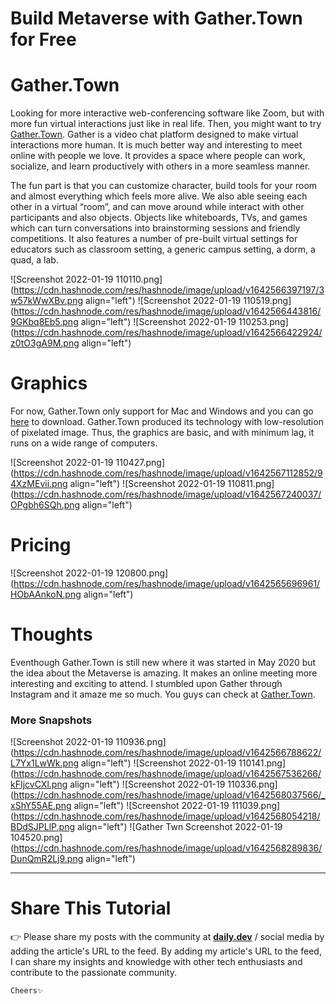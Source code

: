 # Build Metaverse with Gather.Town for Free

# Gather.Town

Looking for more interactive web-conferencing software like Zoom, but with more fun virtual interactions just like in real life. Then, you might want to try [Gather.Town](https://www.gather.town/). Gather is a video chat platform designed to make virtual interactions more human. It is much better way and interesting to meet online with people we love. It provides a space where people can work, socialize, and learn productively with others in a more seamless manner.

The fun part is that you can customize character, build tools for your room and almost everything which feels more alive. We also able seeing each other in a virtual “room”, and can move around while interact with other participants and also objects. Objects like whiteboards, TVs, and games which can turn conversations into brainstorming sessions and friendly competitions. It also features a number of pre-built virtual settings for educators such as classroom setting, a generic campus setting, a dorm, a quad, a lab.

![Screenshot 2022-01-19 110110.png](https://cdn.hashnode.com/res/hashnode/image/upload/v1642566397197/3w57kWwXBv.png align="left")
![Screenshot 2022-01-19 110519.png](https://cdn.hashnode.com/res/hashnode/image/upload/v1642566443816/9GKbq8Eb5.png align="left")
![Screenshot 2022-01-19 110253.png](https://cdn.hashnode.com/res/hashnode/image/upload/v1642566422924/z0tO3gA9M.png align="left")

# Graphics

For now, Gather.Town only support for Mac and Windows and you can go [here](https://www.gather.town/download) to download. Gather.Town produced its technology with low-resolution of pixelated image. Thus, the graphics are basic, and with minimum lag, it runs on a wide range of computers.

![Screenshot 2022-01-19 110427.png](https://cdn.hashnode.com/res/hashnode/image/upload/v1642567112852/94XzMEvii.png align="left")
![Screenshot 2022-01-19 110811.png](https://cdn.hashnode.com/res/hashnode/image/upload/v1642567240037/OPgbh6SQh.png align="left")

# Pricing

![Screenshot 2022-01-19 120800.png](https://cdn.hashnode.com/res/hashnode/image/upload/v1642565696961/HObAAnkoN.png align="left")

# Thoughts

Eventhough Gather.Town is still new where it was started in May 2020 but the idea about the Metaverse is amazing. It makes an online meeting more interesting and exciting to attend. I stumbled upon Gather through Instagram and it amaze me so much. You guys can check at [Gather.Town](https://www.gather.town/).

### More Snapshots

![Screenshot 2022-01-19 110936.png](https://cdn.hashnode.com/res/hashnode/image/upload/v1642566788622/L7Yx1LwWk.png align="left")
![Screenshot 2022-01-19 110141.png](https://cdn.hashnode.com/res/hashnode/image/upload/v1642567536266/kFIjcvCXl.png align="left")
![Screenshot 2022-01-19 110336.png](https://cdn.hashnode.com/res/hashnode/image/upload/v1642568037566/_xShY55AE.png align="left")
![Screenshot 2022-01-19 111039.png](https://cdn.hashnode.com/res/hashnode/image/upload/v1642568054218/BDdSJPLlP.png align="left")
![Gather Twn Screenshot 2022-01-19 104520.png](https://cdn.hashnode.com/res/hashnode/image/upload/v1642568289836/DunQmR2Lj9.png align="left")

* * *

# Share This Tutorial

👉 Please share my posts with the community at [**daily.dev**](http://daily.dev) / social media by adding the article's URL to the feed. By adding my article's URL to the feed, I can share my insights and knowledge with other tech enthusiasts and contribute to the passionate community.

`Cheers✨`